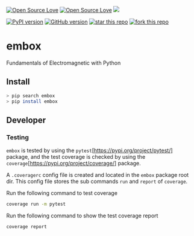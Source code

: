 [![Open Source Love](https://badges.frapsoft.com/os/v1/open-source.svg?v=102)](https://github.com/ellerbrock/open-source-badge/)
[![Open Source Love](https://badges.frapsoft.com/os/gpl/gpl.svg?v=102)](https://github.com/ellerbrock/open-source-badge/)
[![](https://tokei.rs/b1/github/XAMPPRocky/tokei)](https://github.com/WilliamCodeBox/embox)

[![PyPI version](https://badge.fury.io/py/embox.svg)](https://badge.fury.io/py/embox)
[![GitHub version](https://badge.fury.io/gh/WilliamCodeBox%2Fembox.svg)](https://badge.fury.io/gh/WilliamCodeBox%2Fembox)
[![star this repo](http://githubbadges.com/star.svg?user=WilliamCodeBox&repo=embox&style=flat)](https://github.com/WilliamCodeBox/embox)
[![fork this repo](http://githubbadges.com/fork.svg?user=WilliamCodeBox&repo=embox&style=flat)](https://github.com/WilliamCodeBox/embox)

# embox

Fundamentals of Electromagnetic with Python

## Install

```bash
> pip search embox
> pip install embox
```

## Developer

### Testing

`embox` is tested by using the `pytest`[https://pypi.org/project/pytest/] package, and the test coverage is checked by using the `coverage`[https://pypi.org/project/coverage/] package.

A `.coveragerc` config file is created and located in the `embox` package root dir. This config file stores the sub commands `run` and `report` of `coverage`.

Run the following command to test coverage

```bash
coverage run -m pytest
```

Run the following command to show the test coverage report

```bash
coverage report
```
